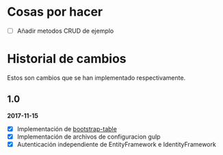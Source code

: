 # Cosas por hacer

- [ ] Añadir metodos CRUD de ejemplo

# Historial de cambios

Estos son cambios que se han implementado respectivamente.

## 1.0

**2017-11-15**

- [x] Implementación de [bootstrap-table](http://bootstrap-table.wenzhixin.net.cn/)
- [x] Implementación de archivos de configuracion gulp
- [x] Autenticación independiente de EntityFramework e IdentityFramework
